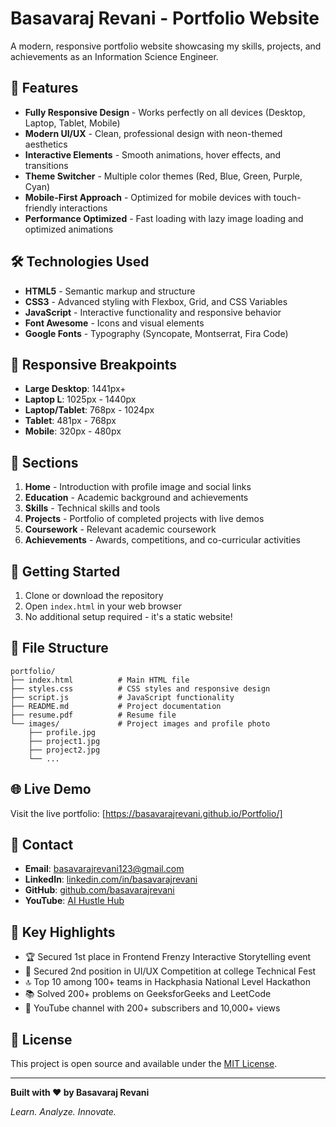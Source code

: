 # Basavaraj Revani - Portfolio Website

A modern, responsive portfolio website showcasing my skills, projects, and achievements as an Information Science Engineer.

## 🌟 Features

- **Fully Responsive Design** - Works perfectly on all devices (Desktop, Laptop, Tablet, Mobile)
- **Modern UI/UX** - Clean, professional design with neon-themed aesthetics
- **Interactive Elements** - Smooth animations, hover effects, and transitions
- **Theme Switcher** - Multiple color themes (Red, Blue, Green, Purple, Cyan)
- **Mobile-First Approach** - Optimized for mobile devices with touch-friendly interactions
- **Performance Optimized** - Fast loading with lazy image loading and optimized animations

## 🛠️ Technologies Used

- **HTML5** - Semantic markup and structure
- **CSS3** - Advanced styling with Flexbox, Grid, and CSS Variables
- **JavaScript** - Interactive functionality and responsive behavior
- **Font Awesome** - Icons and visual elements
- **Google Fonts** - Typography (Syncopate, Montserrat, Fira Code)

## 📱 Responsive Breakpoints

- **Large Desktop**: 1441px+
- **Laptop L**: 1025px - 1440px
- **Laptop/Tablet**: 768px - 1024px
- **Tablet**: 481px - 768px
- **Mobile**: 320px - 480px

## 🎨 Sections

1. **Home** - Introduction with profile image and social links
2. **Education** - Academic background and achievements
3. **Skills** - Technical skills and tools
4. **Projects** - Portfolio of completed projects with live demos
5. **Coursework** - Relevant academic coursework
6. **Achievements** - Awards, competitions, and co-curricular activities

## 🚀 Getting Started

1. Clone or download the repository
2. Open `index.html` in your web browser
3. No additional setup required - it's a static website!

## 📂 File Structure

```
portfolio/
├── index.html          # Main HTML file
├── styles.css          # CSS styles and responsive design
├── script.js           # JavaScript functionality
├── README.md           # Project documentation
├── resume.pdf          # Resume file
└── images/             # Project images and profile photo
    ├── profile.jpg
    ├── project1.jpg
    ├── project2.jpg
    └── ...
```

## 🌐 Live Demo

Visit the live portfolio: [https://basavarajrevani.github.io/Portfolio/]

## 📧 Contact

- **Email**: basavarajrevani123@gmail.com
- **LinkedIn**: [linkedin.com/in/basavarajrevani](https://www.linkedin.com/in/basavarajrevani)
- **GitHub**: [github.com/basavarajrevani](https://github.com/basavarajrevani)
- **YouTube**: [AI Hustle Hub](https://youtube.com/@aihustlehub-m4t)

## 🎯 Key Highlights

- 🏆 Secured 1st place in Frontend Frenzy Interactive Storytelling event
- 🥈 Secured 2nd position in UI/UX Competition at college Technical Fest
- 🔝 Top 10 among 100+ teams in Hackphasia National Level Hackathon
- 📚 Solved 200+ problems on GeeksforGeeks and LeetCode
- 🎥 YouTube channel with 200+ subscribers and 10,000+ views

## 📄 License

This project is open source and available under the [MIT License](LICENSE).

---

**Built with ❤️ by Basavaraj Revani**

*Learn. Analyze. Innovate.*
